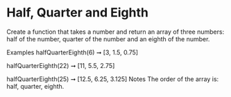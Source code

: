 # Half, Quarter and Eighth

Create a function that takes a number and return an array of three numbers: half of the number, quarter of the number and an eighth of the number.

Examples
halfQuarterEighth(6) ➞ [3, 1.5, 0.75]

halfQuarterEighth(22) ➞ [11, 5.5, 2.75]

halfQuarterEighth(25) ➞ [12.5, 6.25, 3.125]
Notes
The order of the array is: half, quarter, eighth.
